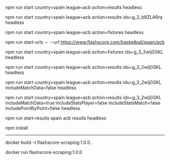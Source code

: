 npm run start country=spain league=acb action=results headless

npm run start country=spain league=acb action=results ids=g_3_b9ZLA6rq headless

npm run start country=spain league=acb action=fixtures headless

npm run start-urls -- --url https://www.flashscore.com/basketball/spain/acb 

npm run start country=spain league=acb action=fixtures ids=g_3_2wljGSKL headless

npm run start country=spain league=acb action=results ids=g_3_2wljGSKL headless

npm run start country=spain league=acb action=results ids=g_3_2wljGSKL includeMatchData=false headless

npm run start country=spain league=acb action=results ids=g_3_2wljGSKL includeMatchData=true includeStatsPlayer=false includeStatsMatch=false includePointByPoint=false headless

npm run start-results spain acb results headless

npm install

---

docker build -t flashscore-scraping:1.0.0 .


docker run flashscore-scraping:1.0.0

